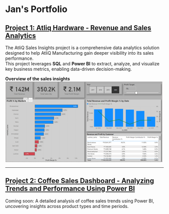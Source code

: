 # Jan's Portfolio

## [Project 1: Atliq Hardware - Revenue and Sales Analytics](https://github.com/jan-codex/Revenue-Insights-using-Power-BI-and-SQL)

The AtliQ Sales Insights project is a comprehensive data analytics solution designed to help AtliQ Manufacturing gain deeper visibility into its sales performance.  
This project leverages **SQL** and **Power BI** to extract, analyze, and visualize key business metrics, enabling data-driven decision-making.

**Overview of the sales insights**  
<img src="https://raw.githubusercontent.com/jan-codex/Jan-s_portfolio/main/images/Screenshot%202025-02-18%20135624.png" alt="Overview of the sales insights" width="500"/>

---

## [Project 2: Coffee Sales Dashboard - Analyzing Trends and Performance Using Power BI](https://github.com/jan-codex/Coffee-Sales-Insights)

Coming soon: A detailed analysis of coffee sales trends using Power BI, uncovering insights across product types and time periods.
